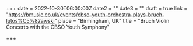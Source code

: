 +++
date = 2022-10-30T06:00:00Z
date2 = ""
date3 = ""
draft = true
link = "https://bmusic.co.uk/events/cbso-youth-orchestra-plays-bruch-lutos%C5%82awski"
place = "Birmingham, UK"
title = "Bruch Violin Concerto with the CBSO Youth Symphony"

+++
